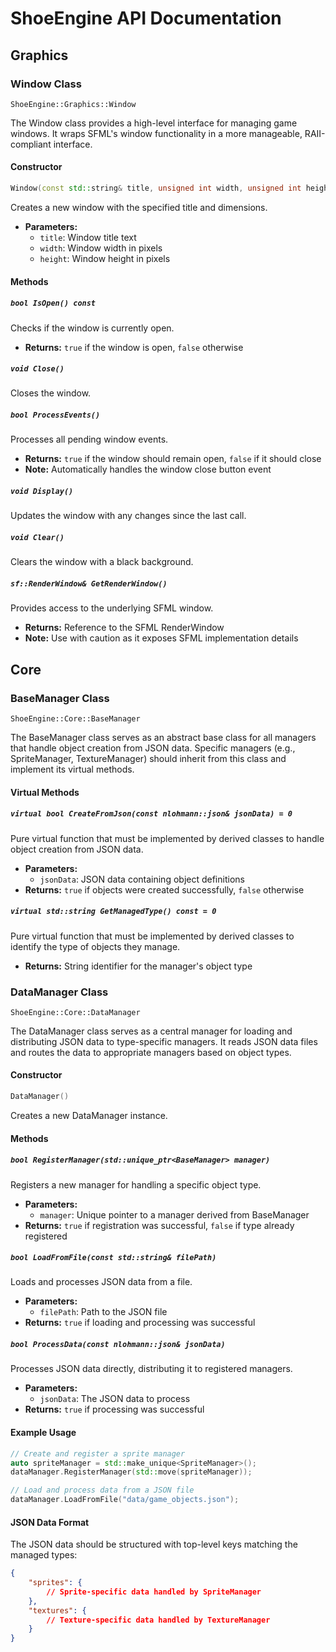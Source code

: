 # ShoeEngine API Documentation

## Graphics

### Window Class
`ShoeEngine::Graphics::Window`

The Window class provides a high-level interface for managing game windows. It wraps SFML's window functionality in a more manageable, RAII-compliant interface.

#### Constructor
```cpp
Window(const std::string& title, unsigned int width, unsigned int height)
```
Creates a new window with the specified title and dimensions.
- **Parameters:**
  - `title`: Window title text
  - `width`: Window width in pixels
  - `height`: Window height in pixels

#### Methods

##### `bool IsOpen() const`
Checks if the window is currently open.
- **Returns:** `true` if the window is open, `false` otherwise

##### `void Close()`
Closes the window.

##### `bool ProcessEvents()`
Processes all pending window events.
- **Returns:** `true` if the window should remain open, `false` if it should close
- **Note:** Automatically handles the window close button event

##### `void Display()`
Updates the window with any changes since the last call.

##### `void Clear()`
Clears the window with a black background.

##### `sf::RenderWindow& GetRenderWindow()`
Provides access to the underlying SFML window.
- **Returns:** Reference to the SFML RenderWindow
- **Note:** Use with caution as it exposes SFML implementation details

## Core

### BaseManager Class
`ShoeEngine::Core::BaseManager`

The BaseManager class serves as an abstract base class for all managers that handle object creation from JSON data. Specific managers (e.g., SpriteManager, TextureManager) should inherit from this class and implement its virtual methods.

#### Virtual Methods

##### `virtual bool CreateFromJson(const nlohmann::json& jsonData) = 0`
Pure virtual function that must be implemented by derived classes to handle object creation from JSON data.
- **Parameters:**
  - `jsonData`: JSON data containing object definitions
- **Returns:** `true` if objects were created successfully, `false` otherwise

##### `virtual std::string GetManagedType() const = 0`
Pure virtual function that must be implemented by derived classes to identify the type of objects they manage.
- **Returns:** String identifier for the manager's object type

### DataManager Class
`ShoeEngine::Core::DataManager`

The DataManager class serves as a central manager for loading and distributing JSON data to type-specific managers. It reads JSON data files and routes the data to appropriate managers based on object types.

#### Constructor
```cpp
DataManager()
```
Creates a new DataManager instance.

#### Methods

##### `bool RegisterManager(std::unique_ptr<BaseManager> manager)`
Registers a new manager for handling a specific object type.
- **Parameters:**
  - `manager`: Unique pointer to a manager derived from BaseManager
- **Returns:** `true` if registration was successful, `false` if type already registered

##### `bool LoadFromFile(const std::string& filePath)`
Loads and processes JSON data from a file.
- **Parameters:**
  - `filePath`: Path to the JSON file
- **Returns:** `true` if loading and processing was successful

##### `bool ProcessData(const nlohmann::json& jsonData)`
Processes JSON data directly, distributing it to registered managers.
- **Parameters:**
  - `jsonData`: The JSON data to process
- **Returns:** `true` if processing was successful

#### Example Usage
```cpp
// Create and register a sprite manager
auto spriteManager = std::make_unique<SpriteManager>();
dataManager.RegisterManager(std::move(spriteManager));

// Load and process data from a JSON file
dataManager.LoadFromFile("data/game_objects.json");
```

#### JSON Data Format
The JSON data should be structured with top-level keys matching the managed types:
```json
{
    "sprites": {
        // Sprite-specific data handled by SpriteManager
    },
    "textures": {
        // Texture-specific data handled by TextureManager
    }
}

